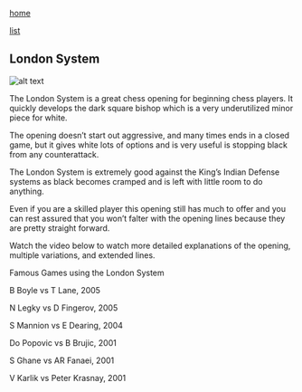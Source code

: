 [home](/zaliczeniowe1awww/)

[list](/zaliczeniowe1awww/list)

## London System

![alt text](https://www.thechesswebsite.com/wp-content/uploads/2012/07/londonsystem_big.png "London System")


The London System is a great chess opening for beginning chess players. It quickly develops the dark square bishop which is a very underutilized minor piece for white.

The opening doesn’t start out aggressive, and many times ends in a closed game, but it gives white lots of options and is very useful is stopping black from any counterattack.

The London System is extremely good against the King’s Indian Defense systems as black becomes cramped and is left with little room to do anything.

Even if you are a skilled player this opening still has much to offer and you can rest assured that you won’t falter with the opening lines because they are pretty straight forward.

Watch the video below to watch more detailed explanations of the opening, multiple variations, and extended lines.









Famous Games using the London System

B Boyle vs T Lane, 2005

N Legky vs D Fingerov, 2005

S Mannion vs E Dearing, 2004

Do Popovic vs B Brujic, 2001

S Ghane vs AR Fanaei, 2001

V Karlik vs Peter Krasnay, 2001

